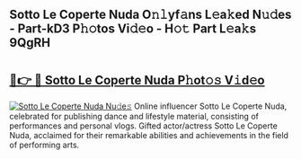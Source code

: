 ## Sotto Le Coperte Nuda O𝚗𝚕yf𝚊ns L𝚎a𝚔ed N𝚞𝚍es - Part-kD3 P𝚑𝚘tos Vi𝚍𝚎o - H𝚘𝚝 Part L𝚎a𝚔s 9QgRH

# <h2><a href="http://kfcpkc.oniu.top/?m=Sotto+Le+Coperte+Nuda">🔗👉 🔴 Sotto Le Coperte Nuda P𝚑ot𝚘𝚜 V𝚒d𝚎o</a></h2>

[![Sotto Le Coperte Nuda Nu𝚍e𝚜](https://i.imgur.com/0qMVB7G.gif)](http://kfcpkc.oniu.top/?m=Sotto+Le+Coperte+Nuda)
Online influencer Sotto Le Coperte Nuda, celebrated for publishing dance and lifestyle material, consisting of performances and personal vlogs. Gifted actor/actress Sotto Le Coperte Nuda, acclaimed for their remarkable abilities and achievements in the field of performing arts.  
